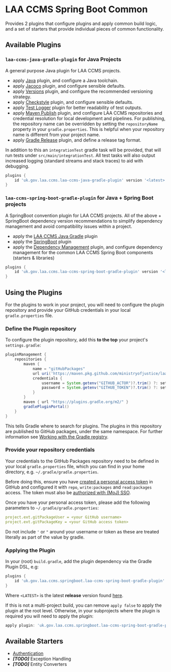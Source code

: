 # LAA CCMS Spring Boot Common

Provides 2 plugins that configure plugins and apply common build logic,
and a set of starters that provide individual pieces of common functionality.

## Available Plugins

### `laa-ccms-java-gradle-plugin` for Java Projects

A general purpose Java plugin for LAA CCMS projects.

  - apply [Java](https://docs.gradle.org/current/userguide/java_plugin.html) plugin, and configure a Java toolchain.
  - apply [Jacoco](https://docs.gradle.org/current/userguide/jacoco_plugin.html) plugin, and configure sensible defaults.
  - apply [Versions](https://github.com/ben-manes/gradle-versions-plugin) plugin, and configure the recommended versioning strategy.
  - apply [Checkstyle](https://docs.gradle.org/current/userguide/checkstyle_plugin.html) plugin, and configure sensible defaults.
  - apply [Test Logger](https://github.com/radarsh/gradle-test-logger-plugin) plugin for better readability of test outputs.
  - apply [Maven Publish](https://docs.gradle.org/current/userguide/publishing_maven.html) plugin, and configure LAA CCMS repositories and credential resolution for local development and pipelines. For publishing, the repository name can be overridden by setting the `repositoryName` property in your `gradle.properties`. This is helpful when your repository name is different from your project name.
  - apply [Gradle Release](https://github.com/researchgate/gradle-release) plugin, and define a release tag format.

In addition to this an `integrationTest` gradle task will be provided, that will run tests under `src/main/integrationTest`. All test tasks will also output increased logging (standard streams and stack traces) to aid with debugging.

```groovy
plugins {
    id 'uk.gov.laa.ccms.laa-ccms-java-gradle-plugin' version '<latest>'
}
```

### `laa-ccms-spring-boot-gradle-plugin` for Java + Spring Boot projects

A SpringBoot convention plugin for LAA CCMS projects. All of the above + SpringBoot dependency version recommendations to simplify dependency management and avoid compatibility issues within a project.

  - apply the [LAA CCMS Java Gradle](#laa-ccms-java-gradle-plugin-for-java-projects) plugin
  - apply the [SpringBoot](https://plugins.gradle.org/plugin/org.springframework.boot) plugin
  - apply the [Dependency Management](https://plugins.gradle.org/plugin/io.spring.dependency-management) plugin, and configure dependency management for the common LAA CCMS Spring Boot components (starters & libraries)

```groovy
plugins {
    id 'uk.gov.laa.ccms.laa-ccms-spring-boot-gradle-plugin' version '<latest>'
}
```

## Using the Plugins

For the plugins to work in your project, you will need to configure the plugin repository and provide your GitHub credentials in your local `gradle.properties` file.

### Define the Plugin repository

To configure the plugin repository, add this **to the top** your project's `settings.gradle`:

```groovy
pluginManagement {
    repositories {
        maven {
            name = "gitHubPackages"
            url uri('https://maven.pkg.github.com/ministryofjustice/laa-ccms-spring-boot-common')
            credentials {
                username = System.getenv("GITHUB_ACTOR")?.trim() ?: settings.ext.find('project.ext.gitPackageUser')
                password = System.getenv("GITHUB_TOKEN")?.trim() ?: settings.ext.find('project.ext.gitPackageKey')
            }
        }
        maven { url "https://plugins.gradle.org/m2/" }
        gradlePluginPortal()
    }
}
```

This tells Gradle where to search for plugins. The plugins in this repository are published to GitHub packages, under the same namespace. For further information see [Working with the Gradle registry](https://docs.github.com/en/packages/working-with-a-github-packages-registry/working-with-the-gradle-registry).

### Provide your repository credentials

Your credentials to the GitHub Packages repository need to be defined in your local `gradle.properties` file, which you can find in your home directory, e.g. `~/.gradle/gradle.properties`.

Before doing this, ensure you have [created a personal access token](https://docs.github.com/en/authentication/keeping-your-account-and-data-secure/managing-your-personal-access-tokens#creating-a-personal-access-token-classic)
in GitHub and configured it with `repo`, `write:packages` and `read:packages` access. The token must also be [authorized with (MoJ) SSO](https://docs.github.com/en/enterprise-cloud@latest/authentication/authenticating-with-saml-single-sign-on/authorizing-a-personal-access-token-for-use-with-saml-single-sign-on).

Once you have your personal access token, please add the following parameters to `~/.gradle/gradle.properties`:

```yaml
project.ext.gitPackageUser = <your GitHub username>
project.ext.gitPackageKey = <your GitHub access token>
```

Do not include `'` or `"` around your username or token as these are treated literally as part of the value by gradle.

### Applying the Plugin

In your (root) `build.gradle`, add the plugin dependency via the Gradle Plugin DSL, e.g:

```groovy
plugins {
    id 'uk.gov.laa.ccms.springboot.laa-ccms-spring-boot-gradle-plugin' version '<LATEST>' apply false
}
```

Where `<LATEST>` is the latest **release** version found [here](https://github.com/orgs/ministryofjustice/packages?repo_name=laa-ccms-spring-boot-common).

If this is not a multi-project build, you can remove `apply false` to apply the plugin at the root level. Otherwise, in your subprojects where the plugin is required you will need to apply the plugin:

```groovy
apply plugin: 'uk.gov.laa.ccms.springboot.laa-ccms-spring-boot-gradle-plugin'
```

## Available Starters

- [Authentication](laa-ccms-spring-boot-starters/laa-ccms-spring-boot-starter-auth/README.md)
- _**[TODO]**_ Exception Handling
- _**[TODO]**_ Entity Converters
